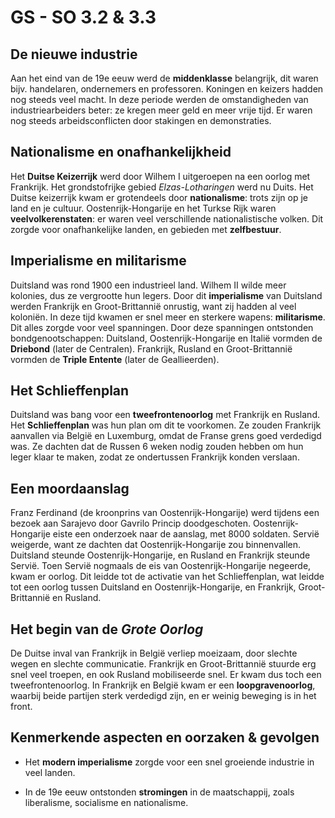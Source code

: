 # GS - SO 3.2 & 3.3

## De nieuwe industrie

Aan het eind van de 19e eeuw werd de **middenklasse** belangrijk, dit waren bijv. handelaren, ondernemers en professoren. Koningen en keizers hadden nog steeds veel macht. In deze periode werden de omstandigheden van industriearbeiders beter: ze kregen meer geld en meer vrije tijd. Er waren nog steeds arbeidsconflicten door stakingen en demonstraties.

## Nationalisme en onafhankelijkheid

Het **Duitse Keizerrijk** werd door Wilhem I uitgeroepen na een oorlog met Frankrijk. Het grondstofrijke gebied *Elzas-Lotharingen* werd nu Duits. Het Duitse keizerrijk kwam er grotendeels door **nationalisme**: trots zijn op je land en je cultuur. Oostenrijk-Hongarije en het Turkse Rijk waren **veelvolkerenstaten**: er waren veel verschillende nationalistische volken. Dit zorgde voor onafhankelijke landen, en gebieden met **zelfbestuur**.

## Imperialisme en militarisme

Duitsland was rond 1900 een industrieel land. Wilhem II wilde meer kolonies, dus ze vergrootte hun legers. Door dit **imperialisme** van Duitsland werden Frankrijk en Groot-Brittannië onrustig, want zij hadden al veel koloniën. In deze tijd kwamen er snel meer en sterkere wapens: **militarisme**. Dit alles zorgde voor veel spanningen. Door deze spanningen ontstonden bondgenootschappen: Duitsland, Oostenrijk-Hongarije en Italië vormden de **Driebond** (later de Centralen). Frankrijk, Rusland en Groot-Brittannië vormden de **Triple Entente** (later de Geallieerden).

## Het Schlieffenplan

Duitsland was bang voor een **tweefrontenoorlog** met Frankrijk en Rusland. Het **Schlieffenplan** was hun plan om dit te voorkomen. Ze zouden Frankrijk aanvallen via België en Luxemburg, omdat de Franse grens goed verdedigd was. Ze dachten dat de Russen 6 weken nodig zouden hebben om hun leger klaar te maken, zodat ze ondertussen Frankrijk konden verslaan.

## Een moordaanslag

Franz Ferdinand (de kroonprins van Oostenrijk-Hongarije) werd tijdens een bezoek aan Sarajevo door Gavrilo Princip doodgeschoten. Oostenrijk-Hongarije eiste een onderzoek naar de aanslag, met 8000 soldaten. Servië weigerde, want ze dachten dat Oostenrijk-Hongarije zou binnenvallen. Duitsland steunde Oostenrijk-Hongarije, en Rusland en Frankrijk steunde Servië. Toen Servië nogmaals de eis van Oostenrijk-Hongarije negeerde, kwam er oorlog. Dit leidde tot de activatie van het Schlieffenplan, wat leidde tot een oorlog tussen Duitsland en Oostenrijk-Hongarije, en Frankrijk, Groot-Brittannië en Rusland.

## Het begin van de *Grote Oorlog*

De Duitse inval van Frankrijk in België verliep moeizaam, door slechte wegen en slechte communicatie. Frankrijk en Groot-Brittannië stuurde erg snel veel troepen, en ook Rusland mobiliseerde snel. Er kwam dus toch een tweefrontenoorlog. In Frankrijk en België kwam er een **loopgravenoorlog**, waarbij beide partijen sterk verdedigd zijn, en er weinig beweging is in het front.

## Kenmerkende aspecten en oorzaken & gevolgen

- Het **modern imperialisme** zorgde voor een snel groeiende industrie in veel landen.

- In de 19e eeuw ontstonden **stromingen** in de maatschappij, zoals liberalisme, socialisme en nationalisme.
